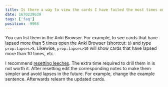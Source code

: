 ```yaml
---
title: Is there a way to view the cards I have failed the most times on Anki?
date: 1670239639
tags: ['faq']
position: -9968
---
```


You can list them in the Anki Browser.
For example,
to see cards that have lapsed more than 5 times
open the Anki Browser (shortcut: `b`) and type `prop:lapses>5`.
Likewise, `prop:lapses>10` will show cards that have lapsed more than 10 times, etc.

I recommend [resetting leeches](useful-anki-add-ons-for-japanese.html#reset-card-scheduling).
The extra time required to drill them in is not worth it.
After resetting
edit the corresponding notes to make them simpler and avoid lapses in the future.
For example, change the example sentence.
Afterwards relearn the updated cards.
